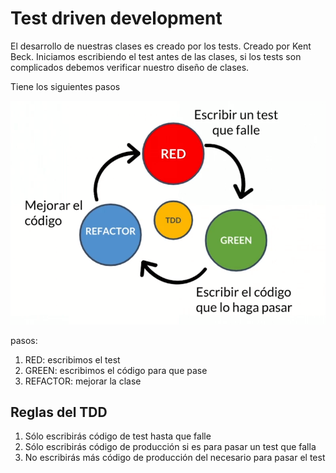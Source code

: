 # Test driven  development

El desarrollo de nuestras clases es creado por los tests. Creado por Kent Beck. Iniciamos escribiendo el test antes de las clases, si los tests son complicados debemos verificar nuestro diseño de clases. 

Tiene los siguientes pasos 

![tdd image](./img/tdd_01.png)

pasos:

1. RED: escribimos el test
2. GREEN: escribimos el código para que pase
3. REFACTOR: mejorar la clase

## Reglas del TDD

1. Sólo escribirás código de test hasta que falle
2. Sólo escribirás código de producción si es para pasar un test que falla
3. No escribirás más código de producción del necesario para pasar el test

